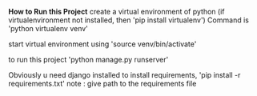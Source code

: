 **How to Run this Project**
 create a virtual environment of python
 (if virtualenvironment not installed, then 'pip install virtualenv')
 Command is 'python virtualenv venv'

 start virtual environment using
 'source venv/bin/activate'

 to run this project
 'python manage.py runserver'

 Obviously u need django installed 
 to install requirements,
 'pip install -r requirements.txt'
 note : give path to the requirements file